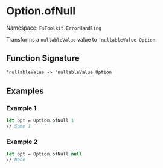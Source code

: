 # Option.ofNull

Namespace: `FsToolkit.ErrorHandling`

Transforms a `nullableValue` value to `'nullableValue Option`.

## Function Signature

```fsharp
'nullableValue -> 'nullableValue Option
```

## Examples

### Example 1

```fsharp
let opt = Option.ofNull 1
// Some 1
```

### Example 2

```fsharp
let opt = Option.ofNull null
// None
```

